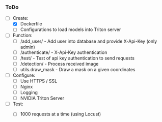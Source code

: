 ### ToDo
- [ ] Create: 
    - [x] Dockerfile
    - [ ] Configurations to load models into Triton server
- [ ] Function: 
    - [ ] /add_user/ - Add user into database and provide X-Api-Key (only admin)
    - [ ] /authenticate/ - X-Api-Key authentication
    - [ ] /test/ - Test of api key authentication to send requests
    - [ ] /detection/ - Process received image
    - [ ] utils.draw_mask - Draw a mask on a given coordinates
- [ ] Configure: 
    - [ ] Use HTTPS / SSL
    - [ ] Nginx
    - [ ] Logging
    - [ ] NVIDIA Triton Server
- [ ] Test: 
    - [ ] 1000 requests at a time (using Locust)

